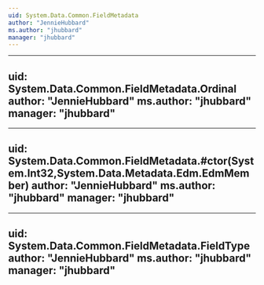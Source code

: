 ```yaml
---
uid: System.Data.Common.FieldMetadata
author: "JennieHubbard"
ms.author: "jhubbard"
manager: "jhubbard"
---
```


---
uid: System.Data.Common.FieldMetadata.Ordinal
author: "JennieHubbard"
ms.author: "jhubbard"
manager: "jhubbard"
---

---
uid: System.Data.Common.FieldMetadata.#ctor(System.Int32,System.Data.Metadata.Edm.EdmMember)
author: "JennieHubbard"
ms.author: "jhubbard"
manager: "jhubbard"
---

---
uid: System.Data.Common.FieldMetadata.FieldType
author: "JennieHubbard"
ms.author: "jhubbard"
manager: "jhubbard"
---
